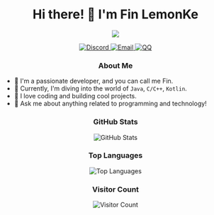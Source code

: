 <h1 align="center">Hi there! 👋 I'm Fin LemonKe</h1>

<p align="center">
  <img src="/assets/github.gif">
</p>

<p align="center">
  <a href="https://discord.com/users/finlemonke">
    <img src="https://img.shields.io/badge/Discord-finlemonke-7289DA?style=for-the-badge&logo=discord&logoColor=white" alt="Discord">
  </a>
  <a href="mailto:3373502163@qq.com">
    <img src="https://img.shields.io/badge/Email-3373502163@qq.com-blue?style=for-the-badge&logo=gmail&logoColor=white" alt="Email">
  </a>
  <a href="https://user.qzone.qq.com/3373502163">
    <img src="https://img.shields.io/badge/QQ-3373502163-brightgreen?style=for-the-badge&logo=tencent-qq&logoColor=white" alt="QQ">
  </a>
</p>

<h3 align="center">About Me</h3>

- 🦄 I'm a passionate developer, and you can call me Fin.
- 🌱 Currently, I'm diving into the world of `Java`, `C/C++`, `Kotlin`.
- 🚀 I love coding and building cool projects.
- 🤖 Ask me about anything related to programming and technology!

<h3 align="center">GitHub Stats</h3>

<p align="center">
  <img src="https://github-readme-stats.vercel.app/api?username=FinLemonKe&show_icons=true&count_private=true&theme=dark" alt="GitHub Stats">
</p>

<h3 align="center">Top Languages</h3>

<p align="center">
  <img src="https://github-readme-stats.vercel.app/api/top-langs/?username=FinLemonKe&theme=dracula&layout=compact" alt="Top Languages">
</p>

<h3 align="center">Visitor Count</h3>

<p align="center">
  <img src="https://count.getloli.com/get/@FinLemonKe" alt="Visitor Count">
</p>
